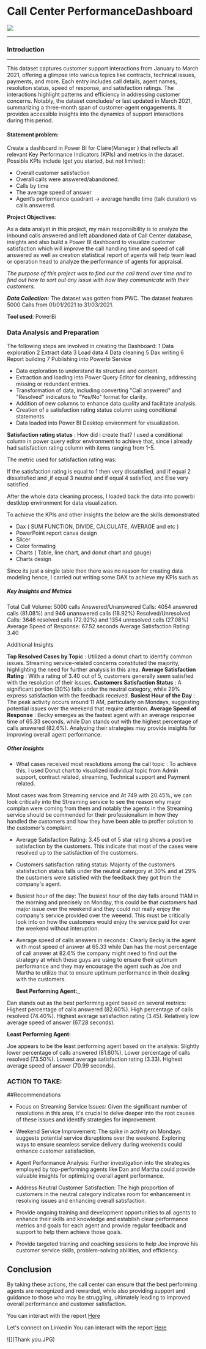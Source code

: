 # Call Center PerformanceDashboard

![](Call_center.jpg)
***

### Introduction 
---

This dataset captures customer support interactions from January to March 2021, offering a glimpse into various topics like contracts, technical issues, payments, and more. Each entry includes call details, agent names, resolution status, speed of response, and satisfaction ratings. The interactions highlight patterns and efficiency in addressing customer concerns. Notably, the dataset concludes/ or last updated in March 2021, summarizing a three-month span of customer-agent engagements. It provides accessible insights into the dynamics of support interactions during this period.

#### Statement problem:

Create a dashboard in Power BI for Claire(Manager ) that reflects all relevant Key Performance Indicators (KPIs) and metrics in the dataset. 
Possible KPIs include (get you started, but not limited):
- Overall customer satisfaction
- Overall calls were answered/abandoned.
- Calls by time
- The average speed of answer
- Agent’s performance quadrant -> average handle time (talk duration) vs calls answered.

**Project Objectives:** 

As a data analyst in this project, my main responsibility is to analyze the inbound calls answered and left abandoned data of Call Center database, insights and also build a Power BI dashboard to visualize customer satisfaction which will improve the call handling time and speed of call answered as well as creation statistical report of agents will help team lead or operation head to analyze the performance of agents for appraisal.


_The purpose of this project was to find out the call trend over time and to find out how to sort out any issue with how they communicate with their customers._

_**Data Collection:**_ The dataset was gotten from PWC. The dataset features 5000 Calls from 01/01/2021 to 31/03/2021.


**Tool used**: PowerBi 

### Data Analysis and Preparation 

The following steps are involved in creating the Dashboard: 
1 Data exploration
2 Extract data 
3 Load data 
4 Data cleaning
5 Dax writing 
6 Report building 
7 Publishing into Powerbi Service 


- Data exploration to understand its structure and content.
- Extraction and loading into Power Query Editor for cleaning, addressing missing or redundant entries.
- Transformation of data, including converting "Call answered" and "Resolved" indicators to "Yes/No" format for clarity.
- Addition of new columns to enhance data quality and facilitate analysis.
- Creation of a satisfaction rating status column using conditional statements.
- Data loaded into Power BI Desktop environment for visualization.


**Satisfaction rating status** : How did i create that? I used a conditional column in power query editor environment to achieve that, since i already had satisfaction rating column with items ranging from 1-5. 

The metric used for satisfaction rating was:

If the satisfaction rating is equal to 1 then very dissatisfied, and if equal 2 dissatisfied and ,if equal 3 neutral and if equal 4 satisfied, and Else very satisfied. 

After the whole data cleaning process, I loaded back the data into powerbi destktop environment for data visualization. 

To achieve the KPIs and other insights the below are the skills demonstrated 
- Dax ( SUM FUNCTION, DIVIDE, CALCULATE, AVERAGE and etc )
- PowerPoint report canva design 
- Slicer 
- Color formating 
- Charts ( Table, line chart, and donut chart and gauge)
- Charts design 


Since its just a single table then there was no reason for creating data modeling hence, I carried out writing some DAX to achieve my KPIs such as 

##### Key Insights and Metrics

Total Call Volume: 5000 calls
Answered/Unanswered Calls: 4054 answered calls (81.08%) and 946 unanswered calls (18.92%)
Resolved/Unresolved Calls: 3646 resolved calls (72.92%) and 1354 unresolved calls (27.08%)
Average Speed of Response: 67.52 seconds
Average Satisfaction Rating: 3.40

Additional Insights 

**Top Resolved Cases by Topic** : Utilized a donut chart to identify common issues. Streaming service-related concerns constituted the majority, highlighting the need for further analysis in this area.
**Average Satisfaction Rating** : With a rating of 3.40 out of 5, customers generally seem satisfied with the resolution of their issues.
**Customers Satisfaction Status** : A significant portion (30%) falls under the neutral category, while 29% express satisfaction with the feedback received.
**Busiest Hour of the Day** : The peak activity occurs around 11 AM, particularly on Mondays, suggesting potential issues over the weekend that require attention.
**Average Speed of Response** : Becky emerges as the fastest agent with an average response time of 65.33 seconds, while Dan stands out with the highest percentage of calls answered (82.6%). Analyzing their strategies may provide insights for improving overall agent performance.


##### Other Insights 
- What cases received most resolutions among the call topic : To achieve this, I used Donut chart to visualized individual topic from Admin support, contract related, streaming, Technical support  and Payment related. 

Most cases was from Streaming service and At 749 with 20.45%, we can look critically into the Streaming service to see the reason why major complan were coming from them and notably the agents in the Streaming service should be commended for their professionalism in how they handled the customers and how they have been able to proffer solution to the customer's complaint. 

- Average Satisfaction Rating: 3.45 out of 5 star rating shows a positive satisfaction by the customers. This indicate that most of the cases were resolved up to the satisfaction of the customers. 

- Customers satisfaction rating status: Majority of the customers statisfaction status falls under the neutral catergory at 30% and at 29% the customers were satisfied with the feedback they got from the company's agent. 

- Busiest hour of the day: The busiest hour of the day falls around 11AM in the morning and precisely on Monday, this could be that customers had major issue over the weekend and they could not really enjoy the company's service provided over the weeend. This must be critically look into on how the customers would enjoy the service paid for over the weekend without interuption. 

- Average speed of calls answers in seconds : Clearly Becky is the agent with most speed of answer at 65.33 while Dan has the most percentage of call answer at 82.6% the company might need to find out the strategry at which these guys are using to ensure their uptimum performance and they may encourage the agent such as Joe and Martha to utilize that to ensure uptimum performance in their dealing with the customers.

  __**Best Performing Agent**:___

Dan stands out as the best performing agent based on several metrics:
Highest percentage of calls answered (82.60%).
High percentage of calls resolved (74.40%).
Highest average satisfaction rating (3.45).
Relatively low average speed of answer (67.28 seconds).

__**Least Performing Agent**:__

Joe appears to be the least performing agent based on the analysis:
Slightly lower percentage of calls answered (81.60%).
Lower percentage of calls resolved (73.50%).
Lowest average satisfaction rating (3.33).
Highest average speed of answer (70.99 seconds).

### ACTION TO TAKE:

##Recommendations

- Focus on Streaming Service Issues: Given the significant number of resolutions in this area, it's crucial to delve deeper into the root causes of these issues and identify strategies for improvement.

- Weekend Service Improvement: The spike in activity on Mondays suggests potential service disruptions over the weekend. Exploring ways to ensure seamless service delivery during weekends could enhance customer satisfaction.

- Agent Performance Analysis: Further investigation into the strategies employed by top-performing agents like Dan and Martha could provide valuable insights for optimizing overall agent performance.

- Address Neutral Customer Satisfaction: The high proportion of customers in the neutral category indicates room for enhancement in resolving issues and enhancing overall satisfaction.


- Provide ongoing training and development opportunities to all agents to enhance their skills and knowledge and establish clear performance metrics and goals for each agent and provide regular feedback and support to help them achieve those goals.

- Provide targeted training and coaching sessions to help Joe improve his customer service skills, problem-solving abilities, and efficiency.

## Conclusion

By taking these actions, the call center can ensure that the best performing agents are recognized and rewarded, while also providing support and guidance to those who may be struggling, ultimately leading to improved overall performance and customer satisfaction.


You can interact with the report [Here](app.powerbi.com/groups/me/reports/98d9d038-95a9-4384-8df6-9d48dfacbe1e/ReportSection08522ebdfeb28c21b2b9?experience=power-bi)

Let's connect on Linkedin You can interact with the report [Here](https://www.linkedin.com/in/temitopeatanda/)
  
![](Thank you.JPG)

